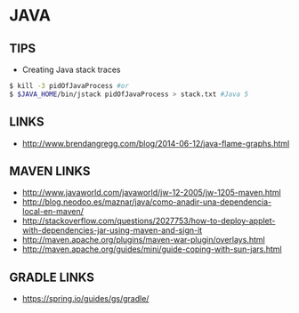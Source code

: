 JAVA
=====


TIPS
----

* Creating Java stack traces

```bash
$ kill -3 pidOfJavaProcess #or
$ $JAVA_HOME/bin/jstack pidOfJavaProcess > stack.txt #Java 5
```


LINKS
-----

 * http://www.brendangregg.com/blog/2014-06-12/java-flame-graphs.html


MAVEN LINKS
-----------

* http://www.javaworld.com/javaworld/jw-12-2005/jw-1205-maven.html
* http://blog.neodoo.es/maznar/java/como-anadir-una-dependencia-local-en-maven/
* http://stackoverflow.com/questions/2027753/how-to-deploy-applet-with-dependencies-jar-using-maven-and-sign-it
* http://maven.apache.org/plugins/maven-war-plugin/overlays.html
* http://maven.apache.org/guides/mini/guide-coping-with-sun-jars.html

GRADLE LINKS
------------

* https://spring.io/guides/gs/gradle/